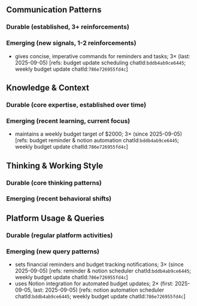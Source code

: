 ## Communication Patterns
### Durable (established, 3+ reinforcements)

### Emerging (new signals, 1-2 reinforcements)
- gives concise, imperative commands for reminders and tasks; 3× (last: 2025-09-05) [refs: budget update scheduling chatId:`bddb4ab9ce6445`; weekly budget update chatId:`786e726955fd4c`]

## Knowledge & Context
### Durable (core expertise, established over time)

### Emerging (recent learning, current focus)
- maintains a weekly budget target of $2000; 3× (since 2025-09-05) [refs: budget reminder & notion automation chatId:`bddb4ab9ce6445`; weekly budget update chatId:`786e726955fd4c`]

## Thinking & Working Style
### Durable (core thinking patterns)

### Emerging (recent behavioral shifts)

## Platform Usage & Queries
### Durable (regular platform activities)

### Emerging (new query patterns)
- sets financial reminders and budget tracking notifications; 3× (since 2025-09-05) [refs: reminder & notion scheduler chatId:`bddb4ab9ce6445`; weekly budget update chatId:`786e726955fd4c`]
- uses Notion integration for automated budget updates; 2× (first: 2025-09-05, last: 2025-09-05) [refs: notion automation scheduler chatId:`bddb4ab9ce6445`; weekly budget update chatId:`786e726955fd4c`]